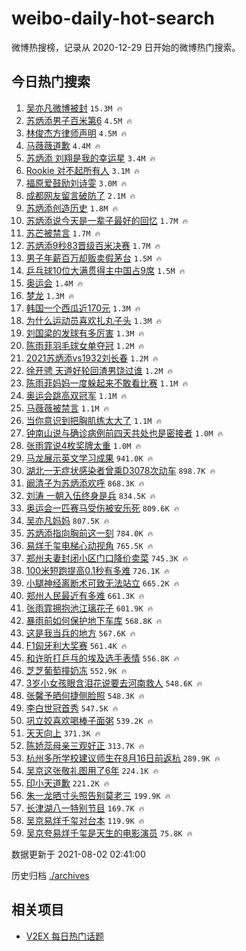 # weibo-daily-hot-search

微博热搜榜，记录从 2020-12-29 日开始的微博热门搜索。

## 今日热门搜索

<!-- BEGIN -->

1. [吴亦凡微博被封](https://s.weibo.com/weibo?q=%23%E5%90%B4%E4%BA%A6%E5%87%A1%E5%BE%AE%E5%8D%9A%E8%A2%AB%E5%B0%81%23&Refer=top) `15.3M 🔥`
1. [苏炳添男子百米第6](https://s.weibo.com/weibo?q=%23%E8%8B%8F%E7%82%B3%E6%B7%BB%E7%94%B7%E5%AD%90%E7%99%BE%E7%B1%B3%E7%AC%AC6%23&Refer=top) `4.5M 🔥`
1. [林俊杰方律师声明](https://s.weibo.com/weibo?q=%23%E6%9E%97%E4%BF%8A%E6%9D%B0%E6%96%B9%E5%BE%8B%E5%B8%88%E5%A3%B0%E6%98%8E%23&Refer=top) `4.5M 🔥`
1. [马薇薇道歉](https://s.weibo.com/weibo?q=%23%E9%A9%AC%E8%96%87%E8%96%87%E9%81%93%E6%AD%89%23&Refer=top) `4.4M 🔥`
1. [苏炳添 刘翔是我的幸运星](https://s.weibo.com/weibo?q=%23%E8%8B%8F%E7%82%B3%E6%B7%BB%20%E5%88%98%E7%BF%94%E6%98%AF%E6%88%91%E7%9A%84%E5%B9%B8%E8%BF%90%E6%98%9F%23&Refer=top) `3.4M 🔥`
1. [Rookie 对不起所有人](https://s.weibo.com/weibo?q=Rookie%20%E5%AF%B9%E4%B8%8D%E8%B5%B7%E6%89%80%E6%9C%89%E4%BA%BA&Refer=top) `3.1M 🔥`
1. [福原爱鼓励刘诗雯](https://s.weibo.com/weibo?q=%23%E7%A6%8F%E5%8E%9F%E7%88%B1%E9%BC%93%E5%8A%B1%E5%88%98%E8%AF%97%E9%9B%AF%23&Refer=top) `3.0M 🔥`
1. [成都网友留言破防了](https://s.weibo.com/weibo?q=%23%E6%88%90%E9%83%BD%E7%BD%91%E5%8F%8B%E7%95%99%E8%A8%80%E7%A0%B4%E9%98%B2%E4%BA%86%23&Refer=top) `2.1M 🔥`
1. [苏炳添创造历史](https://s.weibo.com/weibo?q=%23%E8%8B%8F%E7%82%B3%E6%B7%BB%E5%88%9B%E9%80%A0%E5%8E%86%E5%8F%B2%23&Refer=top) `1.8M 🔥`
1. [苏炳添说今天是一辈子最好的回忆](https://s.weibo.com/weibo?q=%23%E8%8B%8F%E7%82%B3%E6%B7%BB%E8%AF%B4%E4%BB%8A%E5%A4%A9%E6%98%AF%E4%B8%80%E8%BE%88%E5%AD%90%E6%9C%80%E5%A5%BD%E7%9A%84%E5%9B%9E%E5%BF%86%23&Refer=top) `1.7M 🔥`
1. [苏芒被禁言](https://s.weibo.com/weibo?q=%23%E8%8B%8F%E8%8A%92%E8%A2%AB%E7%A6%81%E8%A8%80%23&Refer=top) `1.7M 🔥`
1. [苏炳添9秒83晋级百米决赛](https://s.weibo.com/weibo?q=%23%E8%8B%8F%E7%82%B3%E6%B7%BB9%E7%A7%9283%E6%99%8B%E7%BA%A7%E7%99%BE%E7%B1%B3%E5%86%B3%E8%B5%9B%23&Refer=top) `1.7M 🔥`
1. [男子年薪百万却贩卖假茅台](https://s.weibo.com/weibo?q=%23%E7%94%B7%E5%AD%90%E5%B9%B4%E8%96%AA%E7%99%BE%E4%B8%87%E5%8D%B4%E8%B4%A9%E5%8D%96%E5%81%87%E8%8C%85%E5%8F%B0%23&Refer=top) `1.5M 🔥`
1. [乒乓球10位大满贯得主中国占9席](https://s.weibo.com/weibo?q=%23%E4%B9%92%E4%B9%93%E7%90%8310%E4%BD%8D%E5%A4%A7%E6%BB%A1%E8%B4%AF%E5%BE%97%E4%B8%BB%E4%B8%AD%E5%9B%BD%E5%8D%A09%E5%B8%AD%23&Refer=top) `1.5M 🔥`
1. [奥运会](https://s.weibo.com/weibo?q=%E5%A5%A5%E8%BF%90%E4%BC%9A&Refer=top) `1.4M 🔥`
1. [梦龙](https://s.weibo.com/weibo?q=%E6%A2%A6%E9%BE%99&Refer=top) `1.3M 🔥`
1. [韩国一个西瓜近170元](https://s.weibo.com/weibo?q=%23%E9%9F%A9%E5%9B%BD%E4%B8%80%E4%B8%AA%E8%A5%BF%E7%93%9C%E8%BF%91170%E5%85%83%23&Refer=top) `1.3M 🔥`
1. [为什么运动员喜欢扎丸子头](https://s.weibo.com/weibo?q=%23%E4%B8%BA%E4%BB%80%E4%B9%88%E8%BF%90%E5%8A%A8%E5%91%98%E5%96%9C%E6%AC%A2%E6%89%8E%E4%B8%B8%E5%AD%90%E5%A4%B4%23&Refer=top) `1.3M 🔥`
1. [刘国梁的发球有多厉害](https://s.weibo.com/weibo?q=%23%E5%88%98%E5%9B%BD%E6%A2%81%E7%9A%84%E5%8F%91%E7%90%83%E6%9C%89%E5%A4%9A%E5%8E%89%E5%AE%B3%23&Refer=top) `1.3M 🔥`
1. [陈雨菲羽毛球女单夺冠](https://s.weibo.com/weibo?q=%23%E9%99%88%E9%9B%A8%E8%8F%B2%E7%BE%BD%E6%AF%9B%E7%90%83%E5%A5%B3%E5%8D%95%E5%A4%BA%E5%86%A0%23&Refer=top) `1.2M 🔥`
1. [2021苏炳添vs1932刘长春](https://s.weibo.com/weibo?q=%232021%E8%8B%8F%E7%82%B3%E6%B7%BBvs1932%E5%88%98%E9%95%BF%E6%98%A5%23&Refer=top) `1.2M 🔥`
1. [徐开骋 天道好轮回渣男饶过谁](https://s.weibo.com/weibo?q=%E5%BE%90%E5%BC%80%E9%AA%8B%20%E5%A4%A9%E9%81%93%E5%A5%BD%E8%BD%AE%E5%9B%9E%E6%B8%A3%E7%94%B7%E9%A5%B6%E8%BF%87%E8%B0%81&Refer=top) `1.2M 🔥`
1. [陈雨菲妈妈一度躲起来不敢看比赛](https://s.weibo.com/weibo?q=%23%E9%99%88%E9%9B%A8%E8%8F%B2%E5%A6%88%E5%A6%88%E4%B8%80%E5%BA%A6%E8%BA%B2%E8%B5%B7%E6%9D%A5%E4%B8%8D%E6%95%A2%E7%9C%8B%E6%AF%94%E8%B5%9B%23&Refer=top) `1.1M 🔥`
1. [奥运会跳高双冠军](https://s.weibo.com/weibo?q=%23%E5%A5%A5%E8%BF%90%E4%BC%9A%E8%B7%B3%E9%AB%98%E5%8F%8C%E5%86%A0%E5%86%9B%23&Refer=top) `1.1M 🔥`
1. [马薇薇被禁言](https://s.weibo.com/weibo?q=%23%E9%A9%AC%E8%96%87%E8%96%87%E8%A2%AB%E7%A6%81%E8%A8%80%23&Refer=top) `1.1M 🔥`
1. [当你意识到把胸肌练太大了](https://s.weibo.com/weibo?q=%23%E5%BD%93%E4%BD%A0%E6%84%8F%E8%AF%86%E5%88%B0%E6%8A%8A%E8%83%B8%E8%82%8C%E7%BB%83%E5%A4%AA%E5%A4%A7%E4%BA%86%23&Refer=top) `1.1M 🔥`
1. [钟南山说与确诊病例前四天共处也是密接者](https://s.weibo.com/weibo?q=%23%E9%92%9F%E5%8D%97%E5%B1%B1%E8%AF%B4%E4%B8%8E%E7%A1%AE%E8%AF%8A%E7%97%85%E4%BE%8B%E5%89%8D%E5%9B%9B%E5%A4%A9%E5%85%B1%E5%A4%84%E4%B9%9F%E6%98%AF%E5%AF%86%E6%8E%A5%E8%80%85%23&Refer=top) `1.0M 🔥`
1. [张雨霏说4枚奖牌太重](https://s.weibo.com/weibo?q=%23%E5%BC%A0%E9%9B%A8%E9%9C%8F%E8%AF%B44%E6%9E%9A%E5%A5%96%E7%89%8C%E5%A4%AA%E9%87%8D%23&Refer=top) `1.0M 🔥`
1. [马龙展示英文学习成果](https://s.weibo.com/weibo?q=%23%E9%A9%AC%E9%BE%99%E5%B1%95%E7%A4%BA%E8%8B%B1%E6%96%87%E5%AD%A6%E4%B9%A0%E6%88%90%E6%9E%9C%23&Refer=top) `941.0K 🔥`
1. [湖北一无症状感染者曾乘D3078次动车](https://s.weibo.com/weibo?q=%23%E6%B9%96%E5%8C%97%E4%B8%80%E6%97%A0%E7%97%87%E7%8A%B6%E6%84%9F%E6%9F%93%E8%80%85%E6%9B%BE%E4%B9%98D3078%E6%AC%A1%E5%8A%A8%E8%BD%A6%23&Refer=top) `898.7K 🔥`
1. [阚清子为苏炳添欢呼](https://s.weibo.com/weibo?q=%23%E9%98%9A%E6%B8%85%E5%AD%90%E4%B8%BA%E8%8B%8F%E7%82%B3%E6%B7%BB%E6%AC%A2%E5%91%BC%23&Refer=top) `868.3K 🔥`
1. [刘涛 一朝入伍终身是兵](https://s.weibo.com/weibo?q=%E5%88%98%E6%B6%9B%20%E4%B8%80%E6%9C%9D%E5%85%A5%E4%BC%8D%E7%BB%88%E8%BA%AB%E6%98%AF%E5%85%B5&Refer=top) `834.5K 🔥`
1. [奥运会一匹赛马受伤被安乐死](https://s.weibo.com/weibo?q=%23%E5%A5%A5%E8%BF%90%E4%BC%9A%E4%B8%80%E5%8C%B9%E8%B5%9B%E9%A9%AC%E5%8F%97%E4%BC%A4%E8%A2%AB%E5%AE%89%E4%B9%90%E6%AD%BB%23&Refer=top) `809.6K 🔥`
1. [吴亦凡妈妈](https://s.weibo.com/weibo?q=%23%E5%90%B4%E4%BA%A6%E5%87%A1%E5%A6%88%E5%A6%88%23&Refer=top) `807.5K 🔥`
1. [苏炳添指向胸前这一刻](https://s.weibo.com/weibo?q=%23%E8%8B%8F%E7%82%B3%E6%B7%BB%E6%8C%87%E5%90%91%E8%83%B8%E5%89%8D%E8%BF%99%E4%B8%80%E5%88%BB%23&Refer=top) `784.0K 🔥`
1. [易烊千玺电梯心动视角](https://s.weibo.com/weibo?q=%23%E6%98%93%E7%83%8A%E5%8D%83%E7%8E%BA%E7%94%B5%E6%A2%AF%E5%BF%83%E5%8A%A8%E8%A7%86%E8%A7%92%23&Refer=top) `765.5K 🔥`
1. [郑州夫妻封闭小区门口降价卖菜](https://s.weibo.com/weibo?q=%23%E9%83%91%E5%B7%9E%E5%A4%AB%E5%A6%BB%E5%B0%81%E9%97%AD%E5%B0%8F%E5%8C%BA%E9%97%A8%E5%8F%A3%E9%99%8D%E4%BB%B7%E5%8D%96%E8%8F%9C%23&Refer=top) `745.3K 🔥`
1. [100米短跑提高0.1秒有多难](https://s.weibo.com/weibo?q=%23100%E7%B1%B3%E7%9F%AD%E8%B7%91%E6%8F%90%E9%AB%980.1%E7%A7%92%E6%9C%89%E5%A4%9A%E9%9A%BE%23&Refer=top) `726.1K 🔥`
1. [小腿神经离断术可致无法站立](https://s.weibo.com/weibo?q=%23%E5%B0%8F%E8%85%BF%E7%A5%9E%E7%BB%8F%E7%A6%BB%E6%96%AD%E6%9C%AF%E5%8F%AF%E8%87%B4%E6%97%A0%E6%B3%95%E7%AB%99%E7%AB%8B%23&Refer=top) `665.2K 🔥`
1. [郑州人民最近有多难](https://s.weibo.com/weibo?q=%23%E9%83%91%E5%B7%9E%E4%BA%BA%E6%B0%91%E6%9C%80%E8%BF%91%E6%9C%89%E5%A4%9A%E9%9A%BE%23&Refer=top) `661.3K 🔥`
1. [张雨霏拥抱池江璃花子](https://s.weibo.com/weibo?q=%E5%BC%A0%E9%9B%A8%E9%9C%8F%E6%8B%A5%E6%8A%B1%E6%B1%A0%E6%B1%9F%E7%92%83%E8%8A%B1%E5%AD%90&Refer=top) `601.9K 🔥`
1. [暴雨前如何保护地下车库](https://s.weibo.com/weibo?q=%23%E6%9A%B4%E9%9B%A8%E5%89%8D%E5%A6%82%E4%BD%95%E4%BF%9D%E6%8A%A4%E5%9C%B0%E4%B8%8B%E8%BD%A6%E5%BA%93%23&Refer=top) `568.8K 🔥`
1. [这是我当兵的地方](https://s.weibo.com/weibo?q=%23%E8%BF%99%E6%98%AF%E6%88%91%E5%BD%93%E5%85%B5%E7%9A%84%E5%9C%B0%E6%96%B9%23&Refer=top) `567.6K 🔥`
1. [F1匈牙利大奖赛](https://s.weibo.com/weibo?q=%23F1%E5%8C%88%E7%89%99%E5%88%A9%E5%A4%A7%E5%A5%96%E8%B5%9B%23&Refer=top) `561.4K 🔥`
1. [和许昕打乒乓的埃及选手表情](https://s.weibo.com/weibo?q=%23%E5%92%8C%E8%AE%B8%E6%98%95%E6%89%93%E4%B9%92%E4%B9%93%E7%9A%84%E5%9F%83%E5%8F%8A%E9%80%89%E6%89%8B%E8%A1%A8%E6%83%85%23&Refer=top) `556.8K 🔥`
1. [芝芝葡萄撞奶冻](https://s.weibo.com/weibo?q=%23%E8%8A%9D%E8%8A%9D%E8%91%A1%E8%90%84%E6%92%9E%E5%A5%B6%E5%86%BB%23&Refer=top) `552.9K 🔥`
1. [3岁小女孩眼含泪花说要去河南救人](https://s.weibo.com/weibo?q=%233%E5%B2%81%E5%B0%8F%E5%A5%B3%E5%AD%A9%E7%9C%BC%E5%90%AB%E6%B3%AA%E8%8A%B1%E8%AF%B4%E8%A6%81%E5%8E%BB%E6%B2%B3%E5%8D%97%E6%95%91%E4%BA%BA%23&Refer=top) `548.6K 🔥`
1. [张馨予晒何捷侧脸照](https://s.weibo.com/weibo?q=%23%E5%BC%A0%E9%A6%A8%E4%BA%88%E6%99%92%E4%BD%95%E6%8D%B7%E4%BE%A7%E8%84%B8%E7%85%A7%23&Refer=top) `548.3K 🔥`
1. [李白世冠首秀](https://s.weibo.com/weibo?q=%23%E6%9D%8E%E7%99%BD%E4%B8%96%E5%86%A0%E9%A6%96%E7%A7%80%23&Refer=top) `547.5K 🔥`
1. [巩立姣喜欢喝棒子面粥](https://s.weibo.com/weibo?q=%23%E5%B7%A9%E7%AB%8B%E5%A7%A3%E5%96%9C%E6%AC%A2%E5%96%9D%E6%A3%92%E5%AD%90%E9%9D%A2%E7%B2%A5%23&Refer=top) `539.2K 🔥`
1. [天天向上](https://s.weibo.com/weibo?q=%E5%A4%A9%E5%A4%A9%E5%90%91%E4%B8%8A&Refer=top) `371.3K 🔥`
1. [陈娇蕊母亲三观好正](https://s.weibo.com/weibo?q=%23%E9%99%88%E5%A8%87%E8%95%8A%E6%AF%8D%E4%BA%B2%E4%B8%89%E8%A7%82%E5%A5%BD%E6%AD%A3%23&Refer=top) `313.7K 🔥`
1. [杭州多所学校建议师生在8月16日前返杭](https://s.weibo.com/weibo?q=%23%E6%9D%AD%E5%B7%9E%E5%A4%9A%E6%89%80%E5%AD%A6%E6%A0%A1%E5%BB%BA%E8%AE%AE%E5%B8%88%E7%94%9F%E5%9C%A88%E6%9C%8816%E6%97%A5%E5%89%8D%E8%BF%94%E6%9D%AD%23&Refer=top) `289.9K 🔥`
1. [吴京这张敬礼图用了6年](https://s.weibo.com/weibo?q=%23%E5%90%B4%E4%BA%AC%E8%BF%99%E5%BC%A0%E6%95%AC%E7%A4%BC%E5%9B%BE%E7%94%A8%E4%BA%866%E5%B9%B4%23&Refer=top) `224.1K 🔥`
1. [印小天道歉](https://s.weibo.com/weibo?q=%23%E5%8D%B0%E5%B0%8F%E5%A4%A9%E9%81%93%E6%AD%89%23&Refer=top) `221.2K 🔥`
1. [朱一龙晒寸头照告别莫老三](https://s.weibo.com/weibo?q=%23%E6%9C%B1%E4%B8%80%E9%BE%99%E6%99%92%E5%AF%B8%E5%A4%B4%E7%85%A7%E5%91%8A%E5%88%AB%E8%8E%AB%E8%80%81%E4%B8%89%23&Refer=top) `199.9K 🔥`
1. [长津湖八一特别节目](https://s.weibo.com/weibo?q=%23%E9%95%BF%E6%B4%A5%E6%B9%96%E5%85%AB%E4%B8%80%E7%89%B9%E5%88%AB%E8%8A%82%E7%9B%AE%23&Refer=top) `169.7K 🔥`
1. [吴京易烊千玺对台本](https://s.weibo.com/weibo?q=%23%E5%90%B4%E4%BA%AC%E6%98%93%E7%83%8A%E5%8D%83%E7%8E%BA%E5%AF%B9%E5%8F%B0%E6%9C%AC%23&Refer=top) `119.9K 🔥`
1. [吴京夸易烊千玺是天生的电影演员](https://s.weibo.com/weibo?q=%23%E5%90%B4%E4%BA%AC%E5%A4%B8%E6%98%93%E7%83%8A%E5%8D%83%E7%8E%BA%E6%98%AF%E5%A4%A9%E7%94%9F%E7%9A%84%E7%94%B5%E5%BD%B1%E6%BC%94%E5%91%98%23&Refer=top) `75.8K 🔥`

数据更新于 2021-08-02 02:41:00

<!-- END -->

历史归档 [./archives](./archives)

## 相关项目

- [V2EX 每日热门话题](https://github.com/boojack/v2ex-daily-hot-topic)
